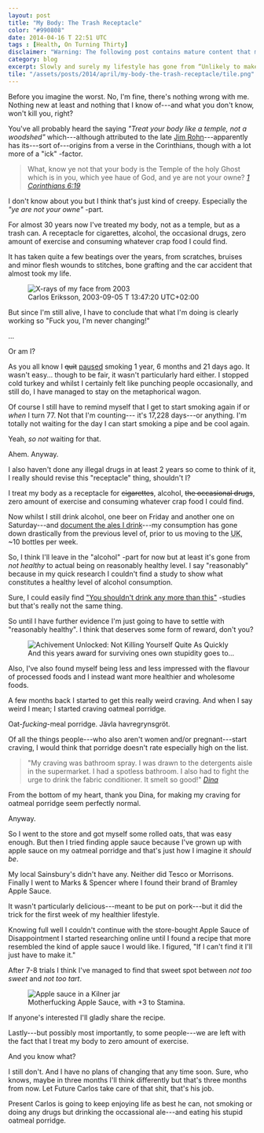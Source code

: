 ```yaml
---
layout: post
title: "My Body: The Trash Receptacle"
color: "#990808"
date: 2014-04-16 T 22:51 UTC
tags : [Health, On Turning Thirty]
disclaimer: "Warning: The following post contains mature content that may not be suitable for the sensitive reader. Viewer discretion is advised."
category: blog
excerpt: Slowly and surely my lifestyle has gone from “Unlikely to make it to 20” to “Coronary Heart Disease in mid-forties” and finally to “Might make to 77.”
tile: "/assets/posts/2014/april/my-body-the-trash-receptacle/tile.png"
---
```

Before you imagine the worst. No, I'm fine, there's nothing wrong with me. Nothing new at least and nothing that I know of---and what you don't know, won't kill you, right?

You've all probably heard the saying *"Treat your body like a temple, not a woodshed"* which---although attributed to the late [Jim Rohn][jim]---apparently has its---sort of---origins from a verse in the Corinthians, though with a lot more of a "ick" -factor.

> What, know ye not that your body is the Temple of the holy Ghost which is in you, which yee haue of God, and ye are not your owne? <cite>[1 Corinthians 6:19][bible]</cite>

I don't know about you but I think that's just kind of creepy. Especially the *"ye are not your owne"* -part.

For almost 30 years now I've treated my body, not as a temple, but as a trash can. A receptacle for cigarettes, alcohol, the occasional drugs, zero amount of exercise and consuming whatever crap food I could find.

It has taken quite a few beatings over the years, from scratches, bruises and minor flesh wounds to stitches, bone grafting and the car accident that almost took my life.

<div>
<figure>
	<img class="js-lazy-load" data-original="/assets/posts/2014/april/my-body-the-trash-receptacle/x-rays-of-carlos-erikssons-face.jpg" alt="X-rays of my face from 2003">
	<figcaption>Carlos Eriksson, 2003-09-05 T 13:47:20 UTC+02:00</figcaption>
</figure>
</div>


But since I'm still alive, I have to conclude that what I'm doing is clearly working so "Fuck you, I'm never changing!"

...

Or am I?

As you all know I <del>quit</del> <ins>paused</ins> smoking 1 year, 6 months and 21 days ago. It wasn't easy... though to be fair, it wasn't particularly hard either. I stopped cold turkey and whilst I certainly felt like punching people occasionally, and still do, I have managed to stay on the metaphorical wagon.

Of course I still have to remind myself that I get to start smoking again if or *when* I turn 77. Not that I'm counting--- it's 17,228 days---or anything. I'm totally not waiting for the day I can start smoking a pipe and be cool again.

Yeah, *so not* waiting for that.

Ahem. Anyway.

I also haven't done any illegal drugs in at least 2 years so come to think of it, I really should revise this "receptacle" thing, shouldn't I?

I treat my body as a receptacle for <del>cigarettes</del>, alcohol, <del>the occasional drugs</del>, zero amount of exercise and consuming whatever crap food I could find.

Now whilst I still drink alcohol, one beer on Friday and another one on Saturday---and [document the ales I drink][ale]---my consumption has gone down drastically from the previous level of, prior to us moving to the <abbr title="United Kingdom">UK</abbr>, ~10 bottles per week.

So, I think I'll leave in the "alcohol" -part for now but at least it's gone from *not healthy* to actual being on reasonably healthy level. I say "reasonably" because in my quick research I couldn't find a study to show what constitutes a healthy level of alcohol consumption.

Sure, I could easily find ["You shouldn't drink any more than this"][study] -studies but that's really not the same thing.

So until I have further evidence I'm just going to have to settle with "reasonably healthy". I think that deserves some form of reward, don't you?

<div>
<figure>
	<img class="js-lazy-load" data-original="/assets/posts/2014/april/my-body-the-trash-receptacle/level-up.png" alt="Achivement Unlocked: Not Killing Yourself Quite As Quickly">
<figcaption>And this years award for surviving ones own stupidity goes to...</figcaption>
</figure>
</div>


Also, I've also found myself being less and less impressed with the flavour of processed foods and I instead want more healthier and wholesome foods.

A few months back I started to get this really weird craving. And when I say weird I mean; I started craving oatmeal porridge.

Oat-*fucking*-meal porridge. <span lang="sv">Jävla havregrynsgröt</span>.

Of all the things people---who also aren't women and/or pregnant---start craving, I would think that porridge doesn't rate especially high on the list.

> "My craving was bathroom spray. I was drawn to the detergents aisle in the supermarket. I had a spotless bathroom. I also had to fight the urge to drink the fabric conditioner. It smelt so good!" <cite>[Dina][dina]</cite>

From the bottom of my heart, thank you Dina, for making my craving for oatmeal porridge seem perfectly normal.

Anyway.

So I went to the store and got myself some rolled oats, that was easy enough. But then I tried finding apple sauce because I've grown up with apple sauce on my oatmeal porridge and that's just how I imagine it *should be*.

My local Sainsbury's didn't have any. Neither did Tesco or Morrisons. Finally I went to Marks & Spencer where I found their brand of Bramley Apple Sauce.

It wasn't particularly delicious---meant to be put on pork---but it did the trick for the first week of my healthier lifestyle.

Knowing full well I couldn't continue with the store-bought Apple Sauce of Disappointment I started researching online until I found a recipe that more resembled the kind of apple sauce I would like. I figured, "If I can't find it I'll just have to make it."

After 7-8 trials I think I've managed to find that sweet spot between *not too sweet* and *not too tart*.

<div>
<figure>
	<img class="js-lazy-load" data-original="/assets/posts/2014/april/my-body-the-trash-receptacle/apple-sauce-by-carlos-eriksson.jpg" alt="Apple sauce in a Kilner jar">
	<figcaption>Motherfucking Apple Sauce, with +3 to Stamina.</figcaption>
</figure>
</div>

If anyone's interested I'll gladly share the recipe.

Lastly---but possibly most importantly, to some people---we are left with the fact that I treat my body to zero amount of exercise.

And you know what?

I still don't. And I have no plans of changing that any time soon. Sure, who knows, maybe in three months I'll think differently but that's three months from now. Let Future Carlos take care of that shit, that's his job. 

Present Carlos is going to keep enjoying life as best he can, not smoking or doing any drugs but drinking the occassional ale---and eating his stupid oatmeal porridge.


[bible]: http://www.kingjamesbibleonline.org/1-Corinthians-6-19/
[jim]: http://en.wikipedia.org/wiki/Jim_Rohn
[ale]: https://twitter.com/Alesploration
[last-week]: http://carloseriksson.com/blog/veni-vidi-edi-vii
[study]: http://www.dukechronicle.com/articles/2012/11/20/duke-study-ties-college-binge-drinking-stress
[dina]: http://www.babycentre.co.uk/a4444/top-pregnancy-cravings